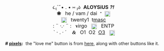 <div style="text-align:center"><span style="font-size:12pt">૮₍&acute;˶&bull; . &bull; ⑅ ₎ა&nbsp; <b>ALOYSiUS</b> <i><b>?!</b></i><br />
<b>❀</b>&nbsp; &nbsp;he / vam / dai&nbsp; ᐩ&nbsp;&nbsp;<img alt="" height="20" src="https://64.media.tumblr.com/5592da476a936de0eda7f4fbcb33ceb0/ab4038e9faf38e59-68/s75x75_c1/a3cd66e1969a05d5d5d7bafe10f8c8a26e1100e8.gif" style="height:auto; vertical-align:middle; width:18px" width="20" /><br />
<img alt="" height="18" src="https://i.postimg.cc/053r2xjk/8lt86s.gif" style="height:18px; vertical-align:middle; width:auto" width="59" />&nbsp; &nbsp;twenty1&nbsp; t<u>masc</u><br />
: &uml; &middot;.&middot; &uml; :&nbsp; &nbsp;<span style="font-family:times new roman"><b>v</b></span>irgo&nbsp; &nbsp;<img alt="" height="20" src="https://64.media.tumblr.com/29481911df1f692905c48186514d20bc/ab4038e9faf38e59-0e/s75x75_c1/74d60cfe518a1259deebd3eef99afed75eb17618.gif" style="height:auto; vertical-align:middle; width:18px" width="20" /> &nbsp; ENTP<br />
&nbsp;`&nbsp;&middot;&zwnj;&zwnj;&zwnj;&nbsp;. &middot;&zwnj;&zwnj;&zwnj; &acute;&nbsp; &nbsp; <b><i><span style="font-family:times new roman">&amp;</span></i>&nbsp;</b>&nbsp; O1&nbsp; O2&nbsp; <a href="https://www.quotev.com/kleenexbox">O3</a>&nbsp;&nbsp; <img alt="" height="20" src="https://64.media.tumblr.com/e03dabdcbde578f2e0a0d975ffea9bdb/f7ff660810f8e1f0-ff/s75x75_c1/cca0fcce832093267f4480b37be610bb8df7045b.gif" style="height:auto; vertical-align:middle; width:18px" width="20" /></span></div>

<div><br />
<b>#&nbsp;<u>pixels</u>:</b>&nbsp; the &quot;love me&quot; button is from <a href="https://rentry.co/7haib4ov" rel="noopener nofollow">here</a>, along with other buttons like it.</div>
